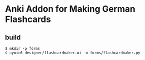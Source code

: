 # Anki Addon for Making German Flashcards
## build
```
$ mkdir -p forms
$ pyuic6 designer/flashcardmaker.ui -o forms/flashcardmaker.py
```